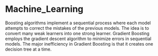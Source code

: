 # Machine_Learning

Boosting algorithms implement a sequential process where each model attempts to correct the mistakes of the previous models. The idea is to convert many weak learners into one strong learner. Gradient Boosting employs the gradient descent algorithm to minimize errors in sequential models. The major inefficiency in Gradient Boosting is that it creates one decision tree at a time.
